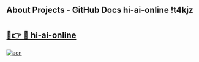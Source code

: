 ## About Projects - GitHub Docs hi-ai-online !t4kjz

# <h2><a href="https://andorid.site?title=hi-ai-online&ref=13PRO">🔗👉 🔴 hi-ai-online</a></h2>

[![acn](https://github.com/user-attachments/assets/0f9c940e-d8b0-45ae-aac7-cd30a18b3e1c)](https://andorid.site?title=hi-ai-online&ref=13PRO)


